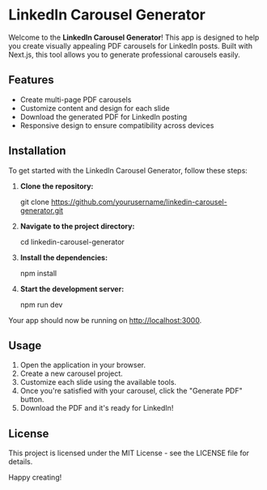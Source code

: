 # LinkedIn Carousel Generator

Welcome to the **LinkedIn Carousel Generator**! This app is designed to help you create visually appealing PDF carousels for LinkedIn posts. Built with Next.js, this tool allows you to generate professional carousels easily.

## Features

- Create multi-page PDF carousels
- Customize content and design for each slide
- Download the generated PDF for LinkedIn posting
- Responsive design to ensure compatibility across devices

## Installation

To get started with the LinkedIn Carousel Generator, follow these steps:

1. **Clone the repository:**

   
    git clone https://github.com/yourusername/linkedin-carousel-generator.git
   

2. **Navigate to the project directory:**

   
    cd linkedin-carousel-generator
   

3. **Install the dependencies:**

   
    npm install
   

4. **Start the development server:**

   
    npm run dev
   

Your app should now be running on [http://localhost:3000](http://localhost:3000).

## Usage

1. Open the application in your browser.
2. Create a new carousel project.
3. Customize each slide using the available tools.
4. Once you're satisfied with your carousel, click the "Generate PDF" button.
5. Download the PDF and it's ready for LinkedIn!

## License

This project is licensed under the MIT License - see the LICENSE file for details.

Happy creating!